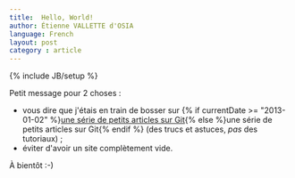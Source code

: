 ```yaml
---
title:  Hello, World!
author: Étienne VALLETTE d'OSIA
language: French
layout: post
category : article
---
```


{% include JB/setup %}

Petit message pour 2 choses :

- vous dire que j'étais en train de bosser sur {% if currentDate >= "2013-01-02" %}[une série de petits articles sur Git](/article/2013-01-02/git-tips){% else %}une série de petits articles sur Git{% endif %} (des trucs et astuces, _pas_ des tutoriaux) ;
- éviter d'avoir un site complètement vide.

À bientôt :-)